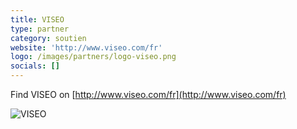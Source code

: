 ```yaml
---
title: VISEO
type: partner
category: soutien
website: 'http://www.viseo.com/fr'
logo: /images/partners/logo-viseo.png
socials: []
---
```


Find VISEO on [http://www.viseo.com/fr](http://www.viseo.com/fr)

![VISEO](/images/partners/logo-viseo.png)
